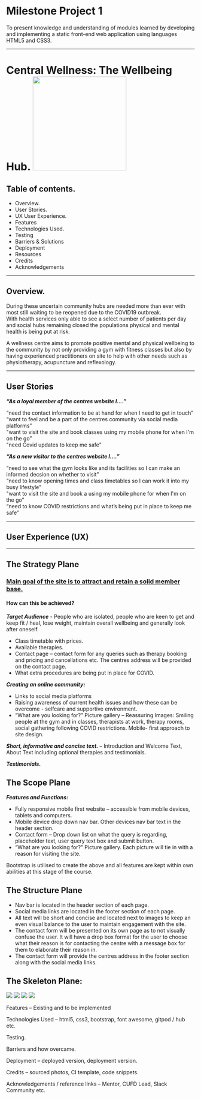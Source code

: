 # Milestone Project 1

To present knowledge and understanding of modules learned by developing and implementing a static front-end web application using
languages HTML5 and CSS3. 

---

# Central Wellness: The Wellbeing Hub. <img src="assets/images/lotuslogo.png" width=250>

## Table of contents.
 * Overview.
 * User Stories.
 * UX User Experience.
 * Features
 * Technologies Used.
 * Testing
 * Barriers & Solutions
 * Deployment
 * Resources
 * Credits
 * Acknowledgements

---

## Overview.
During these uncertain community hubs are needed more than ever with most still waiting to be reopened due to the COVID19 outbreak.  
With health services only able to see a select number of patients per day and social hubs remaining closed the populations physical 
and mental health is being put at risk.

A wellness centre aims to promote positive mental and physical wellbeing to the community by not only providing a gym with fitness 
classes but also by having experienced practitioners on site to help with other needs such as physiotherapy, acupuncture and
reflexology.

---

## User Stories
<strong><i>“As a loyal member of the centres website I....”</i></strong>

“need the contact information to be at hand for when I need to get in touch”\
“want to feel and be a part of the centres community via social media platforms”\
"want to visit the site and book classes using my mobile phone for when I'm on the go”\
"need Covid updates to keep me safe"

<strong><i>“As a new visitor to the centres website I....”</i></strong>

“need to see what the gym looks like and its facilities so I can make an informed decsion on whether to visit”\
“need to know opening times and class timetables so I can work it into my busy lifestyle”\
"want to visit the site and book a using my mobile phone for when I'm on the go”\
“need to know COVID restrictions and what’s being put in place to keep me safe”

---

## User Experience (UX)

---

## The Strategy Plane

### <ins><strong>Main goal of the site is to attract and retain a solid member base.</strong></ins>
#### <strong>How can this be achieved?</strong>
<strong><i>Target Audience</i></strong> - People who are isolated, people who are keen to get and keep fit / heal, 
lose weight, maintain overall wellbeing and generally look after oneself.
* Class timetable with prices.
* Available therapies.
* Contact page – contact form for any queries such as therapy booking and pricing and cancellations etc. 
The centres address will be provided on the contact page.
* What extra procedures are being put in place for COVID.

<strong><i>Creating an online community:</i></strong>
* Links to social media platforms
* Raising awareness of current health issues and how these can be overcome - selfcare and supportive environment.
* “What are you looking for?” Picture gallery – Reassuring Images: Smiling people at the gym and in classes, 
therapists at work, therapy rooms, social gathering following COVID restrictions. 
Mobile- first approach to site design.

<strong><i>Short, informative and concise text.</i></strong> – Introduction and Welcome Text, About Text including optional therapies and testimonials. 

<strong><i>Testimonials.</i></strong>

## The Scope Plane
<strong><i>Features and Functions:</i></strong>
* Fully responsive mobile first website – accessible from mobile devices, tablets and computers.
* Mobile device drop down nav bar.  Other devices nav bar text in the header section.
* Contact form – Drop down list on what the query is regarding, placeholder text, user query text box and submit button.
* “What are you looking for?” Picture gallery. Each picture will tie in with a reason for visiting the site.

Bootstrap is utilised to create the above and all features are kept within own abilities at this stage of the course.

## The Structure Plane
* Nav bar is located in the header section of each page.
* Social media links are located in the footer section of each page.
* All text will be short and concise and located next to images to keep an even visual balance to the user to maintain engagement with the site.
* The contact form will be presented on its own page as to not visually confuse the user.  It will have a drop box format for the user to choose what their reason is for contacting the centre with a message box for them to elaborate their reason in.
* The contact form will provide the centres address in the footer section along with the social media links.

## The Skeleton Plane:

<img src="assets/wireframes/Wireframes-pdf-1home.png" >
<img src="assets/wireframes/Wireframes-pdf-2about.png" >
<img src="assets/wireframes/Wireframes-pdf-3classes.png" >
<img src="assets/wireframes/Wireframes-pdf-4contact.png" >

Features – Existing and to be implemented

Technologies Used – html5, css3, bootstrap, font awesome, gitpod / hub etc.

Testing.

Barriers and how overcame.

Deployment – deployed version, deployment version.

Credits – sourced photos, CI template, code snippets.

Acknowledgements / reference links – Mentor, CUFD Lead, Slack Community etc.



